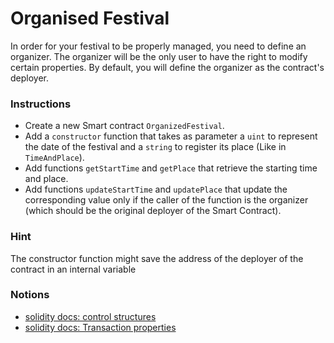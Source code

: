 # Organised Festival

In order for your festival to be properly managed, you need to define an organizer. The organizer will be the only user to have the right to modify certain properties. By default, you will define the organizer as the contract's deployer.

### Instructions

- Create a new Smart contract `OrganizedFestival`.
- Add a `constructor` function that takes as parameter a `uint` to represent the date of the festival and a `string` to register its place (Like in `TimeAndPlace`).
- Add functions `getStartTime` and `getPlace` that retrieve the starting time and place.
- Add functions `updateStartTime` and `updatePlace` that update the corresponding value only if the caller of the function is the organizer (which should be the original deployer of the Smart Contract).

### Hint

The constructor function might save the address of the deployer of the contract in an internal variable

### Notions

- [solidity docs: control structures](https://docs.soliditylang.org/en/v0.8.4/control-structures.html)
- [solidity docs: Transaction properties](https://docs.soliditylang.org/en/v0.8.4/units-and-global-variables.html)
